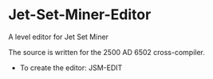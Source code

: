 # Jet-Set-Miner-Editor
A level editor for Jet Set Miner

The source is written for the 2500 AD 6502 cross-compiler.

* To create the editor: JSM-EDIT
